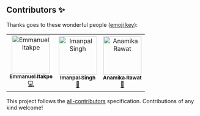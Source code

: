 ## Contributors ✨

Thanks goes to these wonderful people ([emoji key](https://allcontributors.org/docs/en/emoji-key)):

<!-- ALL-CONTRIBUTORS-LIST:START - Do not remove or modify this section -->
<!-- prettier-ignore-start -->
<!-- markdownlint-disable -->
<table>
  <tbody>
    <tr>
      <td align="center"><a href="https://github.com/Emmanuel-Develops"><img src="https://avatars.githubusercontent.com/u/62019510?v=4?s=100" width="100px;" alt="Emmanuel Itakpe"/><br /><sub><b>Emmanuel Itakpe</b></sub></a><br /><a href="https://github.com/kaf-lamed-beyt/status-modal/commits?author=Emmanuel-Develops" title="Code">💻</a></td>
      <td align="center"><a href="https://imanpalsingh.vercel.app/"><img src="https://avatars.githubusercontent.com/u/49276301?v=4?s=100" width="100px;" alt="Imanpal Singh"/><br /><sub><b>Imanpal Singh</b></sub></a><br /><a href="https://github.com/kaf-lamed-beyt/status-modal/commits?author=imanpalsingh" title="Documentation">📖</a></td>
      <td align="center"><a href="https://github.com/anamikarawat"><img src="https://avatars.githubusercontent.com/u/95397876?v=4?s=100" width="100px;" alt="Anamika Rawat"/><br /><sub><b>Anamika Rawat</b></sub></a><br /><a href="https://github.com/kaf-lamed-beyt/status-modal/commits?author=anamikarawat" title="Documentation">📖</a></td>
    </tr>
  </tbody>
  <tfoot>
    
  </tfoot>
</table>

<!-- markdownlint-restore -->
<!-- prettier-ignore-end -->

<!-- ALL-CONTRIBUTORS-LIST:END -->

This project follows the [all-contributors](https://github.com/all-contributors/all-contributors) specification. Contributions of any kind welcome!
